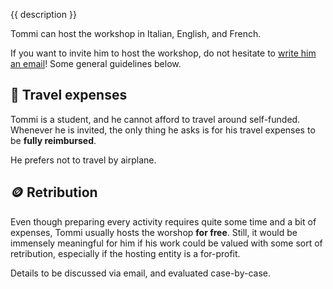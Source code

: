 {{ description }}

Tommi can host the workshop in Italian, English, and French.

If you want to invite him to host the workshop, do not hesitate to [write him an email](mailto:lost.in@tommi.space)! Some general guidelines below.

## 🚅 Travel expenses

Tommi is a student, and he cannot afford to travel around self-funded. Whenever he is invited, the only thing he asks is for his travel expenses to be **fully reimbursed**.

He prefers not to travel by airplane.

## 🪙 Retribution

Even though preparing every activity requires quite some time and a bit of expenses, Tommi usually hosts the worshop **for free**. Still, it would be immensely meaningful for him if his work could be valued with some sort of retribution, especially if the hosting entity is a for-profit.

Details to be discussed via email, and evaluated case-by-case.
